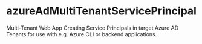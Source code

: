 # azureAdMultiTenantServicePrincipal
Multi-Tenant Web App Creating Service Principals in target Azure AD Tenants for use with e.g. Azure CLI or backend applications.
